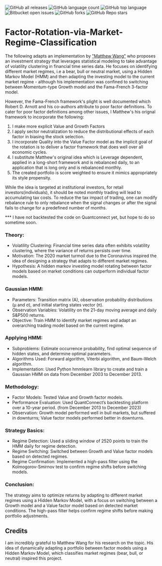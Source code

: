 ![GitHub all releases](https://img.shields.io/github/downloads/KobAmoah/Factor-Rotation-via-Market-Regime-Classification/total)
![GitHub language count](https://img.shields.io/github/languages/count/KobAmoah/Factor-Rotation-via-Market-Regime-Classification) 
![GitHub top language](https://img.shields.io/github/languages/top/KobAmoah/Factor-Rotation-via-Market-Regime-Classification?color=yellow) 
![Bitbucket open issues](https://img.shields.io/bitbucket/issues/KobAmoah/Factor-Rotation-via-Market-Regime-Classification)
![GitHub forks](https://img.shields.io/github/forks/KobAmoah/Factor-Rotation-via-Market-Regime-Classification?style=social)
![GitHub Repo stars](https://img.shields.io/github/stars/KobAmoah/Factor-Rotation-via-Market-Regime-Classification?style=social)

# Factor-Rotation-via-Market-Regime-Classification
The following adapts an implementation by ["Matthew Wang"](https://medium.com/@matthewwang_91639/algorithmic-factor-investing-with-market-regime-classification-6bc2f8c7168b) who proposes an investment strategy that leverages statistical modeling to take advantage of volatility clustering in financial time series data. He focuses on identifying different market regimes, i.e a bear, bull or neutral market, using a Hidden Markov Model (HMM) and then adapting the investing model to the current market regime - although his implementation was confined to switching between Momentum-type Growth model and the Fama-French 3-factor model.

However, the Fama-French framework's plight is well documented which Robert D. Arnott and his co-authors attribute to poor factor definitions. To cater for poor factor definitions among other issues, I Matthew's his orignal framework to incorporate the following:

1. I  make more explicit Value and Growth Factors
2. I apply sector neutralization to reduce the distributional effects of each factor in biasing the stock selection.
3. I incorporate Quality into the Value Factor model as the implicit goal of the rotation is to deliver a factor framework that does well over all economic cycles.
4. I substitute Matthew's original idea which is Leverage dependent, applied in a long-short framework and is rebalanced daily, to an application that is long only and is rebalanced monthly.
5. The created portfolio is score weighted to ensure it mimics appropriately its style propensity.

While the idea is targeted at institutional investors, for retail investors(individuals), it should be noted monthly trading will lead to accumulating tax costs. To reduce the tax impact of trading, one can modify rebalance rule to only rebalance when the signal changes or after the signal fails to change for a predefined number of months.

*** I have not backtested the code on Quantconnect yet, but hope to do so sometime soon.

### Theory:
- Volatility Clustering: Financial time series data often exhibits volatility clustering, where the variance of returns persists over time.
- Motivation: The 2020 market turmoil due to the Coronavirus inspired the idea of designing a strategy that adapts to different market regimes.
- Hypothesis: A hidden markov investing model rotating between factor models based on market conditions can outperform individual factor models.

### Gaussian HMM:
- Parameters: Transition matrix (A), observation probability distributions (µ and σ), and initial starting states vector (π).
- Observation Variables: Volatility on the 21-day moving average and daily S&P500 returns.
- Objective: Train HMM to identify market regimes and adapt an overarching trading model based on the current regime.

### Applying HMM:
- Subproblems: Estimate occurrence probability, find optimal sequence of hidden states, and determine optimal parameters.
- Algorithms Used: Forward algorithm, Viterbi algorithm, and Baum-Welch algorithm.
- Implementation: Used Python hmmlearn library to create and train a Gaussian HMM on data from December 2003 to December 2013.

### Methodology:
- Factor Models: Tested Value and Growth factor models.
- Performance Evaluation: Used QuantConnect’s backtesting platform over a 10-year period. (from December 2013 to December 2023)
- Observation: Growth model performed well in bull markets, but suffered in downturns; Value factor models performed better in downturns.

### Strategy Basics:
- Regime Detection: Used a sliding window of 2520 points to train the HMM daily for regime detection.
- Regime Switching: Switched between Growth and Value factor models based on detected regimes.
- Regime Confirmation: Implemented a high-pass filter using the Kolmogorov-Smirnov test to confirm regime shifts before switching models.

### Conclusion:
The strategy aims to optimize returns by adapting to different market regimes using a Hidden Markov Model, with a focus on switching between a Growth model and a Value factor model based on detected market conditions. The high-pass filter helps confirm regime shifts before making portfolio adjustments.

## Credits
I am incredibly grateful to Matthew Wang for his research on the topic. His idea of dynamically adapting a portfolio between factor models using a Hidden Markov Model, which classifies market regimes (bear, bull, or neutral) inspired this project.
